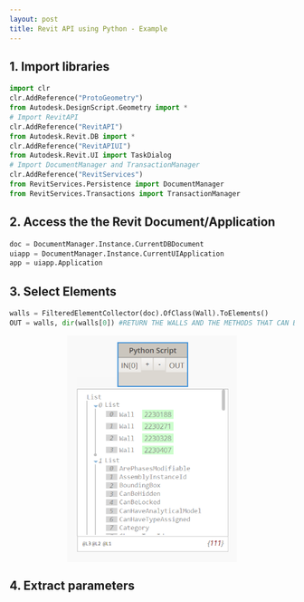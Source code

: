 ```yaml
---
layout: post
title: Revit API using Python - Example
---
```

<style>

.overlay {
  fill: none;
  pointer-events: all;
}
    </style>

## 1. Import libraries

```python
import clr
clr.AddReference("ProtoGeometry")
from Autodesk.DesignScript.Geometry import *
# Import RevitAPI
clr.AddReference("RevitAPI")
from Autodesk.Revit.DB import *
clr.AddReference("RevitAPIUI")
from Autodesk.Revit.UI import TaskDialog
# Import DocumentManager and TransactionManager
clr.AddReference("RevitServices")
from RevitServices.Persistence import DocumentManager
from RevitServices.Transactions import TransactionManager
```

## 2. Access the the Revit Document/Application

```python
doc = DocumentManager.Instance.CurrentDBDocument
uiapp = DocumentManager.Instance.CurrentUIApplication
app = uiapp.Application
```

## 3. Select Elements

```python
walls = FilteredElementCollector(doc).OfClass(Wall).ToElements()
OUT = walls, dir(walls[0]) #RETURN THE WALLS AND THE METHODS THAT CAN BE USED
```
<img src="/images/python1.PNG" width="300" style="display:block; margin-left: auto; margin-right: auto;">

## 4. Extract parameters